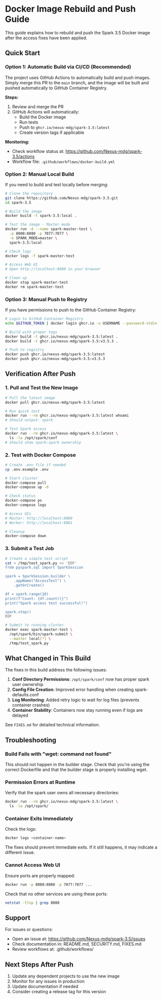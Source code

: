 # Docker Image Rebuild and Push Guide

This guide explains how to rebuild and push the Spark 3.5 Docker image after the access fixes have been applied.

## Quick Start

### Option 1: Automatic Build via CI/CD (Recommended)

The project uses GitHub Actions to automatically build and push images. Simply merge this PR to the `main` branch, and the image will be built and pushed automatically to GitHub Container Registry.

**Steps:**
1. Review and merge the PR
2. GitHub Actions will automatically:
   - Build the Docker image
   - Run tests
   - Push to `ghcr.io/nexus-mdg/spark-3.5:latest`
   - Create version tags if applicable

**Monitoring:**
- Check workflow status at: https://github.com/Nexus-mdg/spark-3.5/actions
- Workflow file: `.github/workflows/docker-build.yml`

### Option 2: Manual Local Build

If you need to build and test locally before merging:

```bash
# Clone the repository
git clone https://github.com/Nexus-mdg/spark-3.5.git
cd spark-3.5

# Build the image
docker build -t spark-3.5:local .

# Test the image - Master mode
docker run -d --name spark-master-test \
  -p 8080:8080 -p 7077:7077 \
  -e SPARK_MODE=master \
  spark-3.5:local

# Check logs
docker logs -f spark-master-test

# Access Web UI
# Open http://localhost:8080 in your browser

# Clean up
docker stop spark-master-test
docker rm spark-master-test
```

### Option 3: Manual Push to Registry

If you have permissions to push to the GitHub Container Registry:

```bash
# Login to GitHub Container Registry
echo $GITHUB_TOKEN | docker login ghcr.io -u USERNAME --password-stdin

# Build with proper tags
docker build -t ghcr.io/nexus-mdg/spark-3.5:latest .
docker build -t ghcr.io/nexus-mdg/spark-3.5:v3.5.3 .

# Push to registry
docker push ghcr.io/nexus-mdg/spark-3.5:latest
docker push ghcr.io/nexus-mdg/spark-3.5:v3.5.3
```

## Verification After Push

### 1. Pull and Test the New Image

```bash
# Pull the latest image
docker pull ghcr.io/nexus-mdg/spark-3.5:latest

# Run quick test
docker run --rm ghcr.io/nexus-mdg/spark-3.5:latest whoami
# Should output: spark

# Test Spark access
docker run --rm ghcr.io/nexus-mdg/spark-3.5:latest \
  ls -la /opt/spark/conf
# Should show spark:spark ownership
```

### 2. Test with Docker Compose

```bash
# Create .env file if needed
cp .env.example .env

# Start cluster
docker-compose pull
docker-compose up -d

# Check status
docker-compose ps
docker-compose logs

# Access UIs
# Master: http://localhost:8080
# Worker: http://localhost:8081

# Cleanup
docker-compose down
```

### 3. Submit a Test Job

```bash
# Create a simple test script
cat > /tmp/test_spark.py << 'EOF'
from pyspark.sql import SparkSession

spark = SparkSession.builder \
    .appName("AccessTest") \
    .getOrCreate()

df = spark.range(10)
print(f"Count: {df.count()}")
print("Spark access test successful!")

spark.stop()
EOF

# Submit to running cluster
docker exec spark-master-test \
  /opt/spark/bin/spark-submit \
  --master local[*] \
  /tmp/test_spark.py
```

## What Changed in This Build

The fixes in this build address the following issues:

1. **Conf Directory Permissions**: `/opt/spark/conf` now has proper spark user ownership
2. **Config File Creation**: Improved error handling when creating spark-defaults.conf
3. **Log Monitoring**: Added retry logic to wait for log files (prevents container crashes)
4. **Container Stability**: Containers now stay running even if logs are delayed

See `FIXES.md` for detailed technical information.

## Troubleshooting

### Build Fails with "wget: command not found"

This should not happen in the builder stage. Check that you're using the correct Dockerfile and that the builder stage is properly installing wget.

### Permission Errors at Runtime

Verify that the spark user owns all necessary directories:
```bash
docker run --rm ghcr.io/nexus-mdg/spark-3.5:latest \
  ls -la /opt/spark/
```

### Container Exits Immediately

Check the logs:
```bash
docker logs <container-name>
```

The fixes should prevent immediate exits. If it still happens, it may indicate a different issue.

### Cannot Access Web UI

Ensure ports are properly mapped:
```bash
docker run -p 8080:8080 -p 7077:7077 ...
```

Check that no other services are using these ports:
```bash
netstat -tlnp | grep 8080
```

## Support

For issues or questions:
- Open an issue at: https://github.com/Nexus-mdg/spark-3.5/issues
- Check documentation in: README.md, SECURITY.md, FIXES.md
- Review workflows at: .github/workflows/

## Next Steps After Push

1. Update any dependent projects to use the new image
2. Monitor for any issues in production
3. Update documentation if needed
4. Consider creating a release tag for this version
